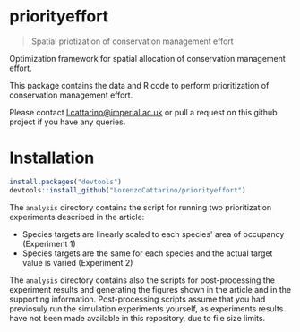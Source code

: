 # priorityeffort

> Spatial priotization of conservation management effort

Optimization framework for spatial allocation of conservation management effort.

This package contains the data and R code to perform prioritization of conservation management effort. 

Please contact l.cattarino@imperial.ac.uk or pull a request on this github project if you have any queries.

# Installation
```r
install.packages("devtools")
devtools::install_github("LorenzoCattarino/priorityeffort")
```

The `analysis` directory contains the script for running two prioritization experiments described in the article:
* Species targets are linearly scaled to each species' area of occupancy (Experiment 1)
* Species targets are the same for each species and the actual target value is varied (Experiment 2) 

The `analysis` directory contains also the scripts for post-processing the experiment results and generating the figures shown in the article and in the supporting information. Post-processing scripts assume that you had previosuly run the simulation experiments yourself, as experiments results have not been made available in this repository, due to file size limits. 
